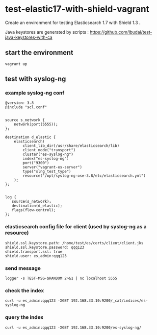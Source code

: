 # test-elastic17-with-shield-vagrant

Create an environment for testing Elasticsearch 1.7 with Shield 1.3 .

Java keystores are generated by scripts : https://github.com/lbudai/test-java-keystores-with-ca


## start the environment
`vagrant up`

## test with syslog-ng

### example syslog-ng conf

```
@version: 3.8
@include "scl.conf"


source s_network {
    network(port(5555));
};

destination d_elastic {
    elasticsearch(
        client_lib_dir(/usr/share/elasticsearch/lib)
        client_mode("transport")
        cluster("es-syslog-ng")
        index("es-syslog-ng")
        port("9300")
        server("vagrant-es-server")
        type("slng_test_type")
        resource("/opt/syslog-ng-ose-3.8/etc/elasticsearch.yml")
    );
};


log {
   source(s_network);
   destination(d_elastic);
   flags(flow-control);
};

```

### elasticsearch config file for client (used by syslog-ng as a resource)
```
shield.ssl.keystore.path: /home/test/es/certs/client/client.jks
shield.ssl.keystore.password: qqq123
shield.transport.ssl: true
shield.user: es_admin:qqq123
```

### send message
```
logger -s TEST-MSG-$RANDOM 2>&1 | nc localhost 5555
```

### check the index
```
curl -u es_admin:qqq123 -XGET 192.168.33.10:9200/_cat/indices/es-syslog-ng
```

### query the index

```
curl -u es_admin:qqq123 -XGET 192.168.33.10:9200/es-syslog-ng/
```
